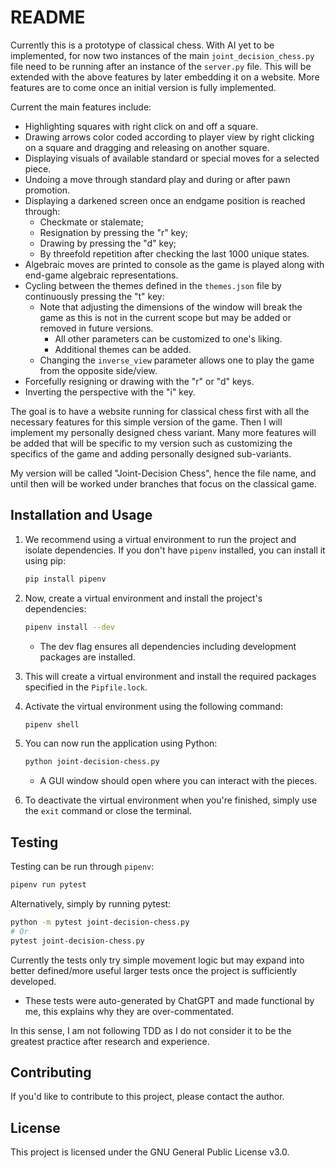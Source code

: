 # README
Currently this is a prototype of classical chess. With AI yet to be implemented, for now two instances of the main `joint_decision_chess.py` file need to be running after an instance of the `server.py` file. This will be extended with the above features by later embedding it on a website. More features are to come once an initial version is fully implemented.

Current the main features include:

- Highlighting squares with right click on and off a square.
- Drawing arrows color coded according to player view by right clicking on a square and dragging and releasing on another square.
- Displaying visuals of available standard or special moves for a selected piece.
- Undoing a move through standard play and during or after pawn promotion.
- Displaying a darkened screen once an endgame position is reached through: 
  - Checkmate or stalemate;
  - Resignation by pressing the "r" key;
  - Drawing by pressing the "d" key;
  - By threefold repetition after checking the last 1000 unique states.
- Algebraic moves are printed to console as the game is played along with end-game algebraic representations.
- Cycling between the themes defined in the `themes.json` file by continuously pressing the "t" key:
  - Note that adjusting the dimensions of the window will break the game as this is not in the current scope but may be added or removed in future versions.
    - All other parameters can be customized to one's liking.
    - Additional themes can be added.
  - Changing the `inverse_view` parameter allows one to play the game from the opposite side/view.
- Forcefully resigning or drawing with the "r" or "d" keys.
- Inverting the perspective with the "i" key.

The goal is to have a website running for classical chess first with all the necessary features for this simple version of the game. Then I will implement my personally designed chess variant. Many more features will be added that will be specific to my version such as customizing the specifics of the game and adding personally designed sub-variants.

My version will be called "Joint-Decision Chess", hence the file name, and until then will be worked under branches that focus on the classical game.

## Installation and Usage

1. We recommend using a virtual environment to run the project and isolate dependencies. If you don't have `pipenv` installed, you can install it using pip:

   ```bash
   pip install pipenv
   ```

2. Now, create a virtual environment and install the project's dependencies:

   ```bash
   pipenv install --dev
   ```

   - The dev flag ensures all dependencies including development packages are installed.

3. This will create a virtual environment and install the required packages specified in the `Pipfile.lock`.

4. Activate the virtual environment using the following command:

   ```bash
   pipenv shell
   ```

5. You can now run the application using Python:

   ```bash
   python joint-decision-chess.py
   ```

   - A GUI window should open where you can interact with the pieces.

6. To deactivate the virtual environment when you're finished, simply use the `exit` command or close the terminal.

## Testing

Testing can be run through `pipenv`:

```bash
pipenv run pytest
```

Alternatively, simply by running pytest:

```bash
python -m pytest joint-decision-chess.py
# Or
pytest joint-decision-chess.py
```

Currently the tests only try simple movement logic but may expand into better defined/more useful larger tests once the project is sufficiently developed. 

- These tests were auto-generated by ChatGPT and made functional by me, this explains why they are over-commentated. 

In this sense, I am not following TDD as I do not consider it to be the greatest practice after research and experience.

## Contributing

If you'd like to contribute to this project, please contact the author.

## License

This project is licensed under the GNU General Public License v3.0.
